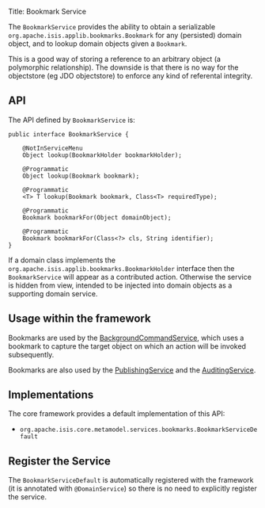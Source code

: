 Title: Bookmark Service

The `BookmarkService` provides the ability to obtain a serializable `org.apache.isis.applib.bookmarks.Bookmark` for any (persisted) domain object, and to lookup domain objects given a `Bookmark`.

This is a good way of storing a reference to an arbitrary object (a polymorphic relationship).  The downside is that there is no way for the objectstore (eg JDO objectstore) to enforce any kind of referental integrity.


## API

The API defined by `BookmarkService` is:

    public interface BookmarkService {

        @NotInServiceMenu
        Object lookup(BookmarkHolder bookmarkHolder);

        @Programmatic
        Object lookup(Bookmark bookmark);

        @Programmatic
        <T> T lookup(Bookmark bookmark, Class<T> requiredType);

        @Programmatic
        Bookmark bookmarkFor(Object domainObject);

        @Programmatic
        Bookmark bookmarkFor(Class<?> cls, String identifier);
    }

If a domain class implements the `org.apache.isis.applib.bookmarks.BookmarkHolder` interface then the `BookmarkService` will appear as a contributed action.  Otherwise the service is hidden from view, intended to be injected into domain objects as a supporting domain service.


## Usage within the framework

Bookmarks are used by the [BackgroundCommandService](./background-service.html), which uses a bookmark to capture the target object on which an action will be invoked subsequently.

Bookmarks are also used by the [PublishingService](./publishing-service.html) and the [AuditingService](./auditing-service.html).


## Implementations

The core framework provides a default implementation of this API:

* `org.apache.isis.core.metamodel.services.bookmarks.BookmarkServiceDefault`


## Register the Service

The `BookmarkServiceDefault` is automatically registered with the framework (it is annotated with `@DomainService`) so there is no need to explicitly register the service.


